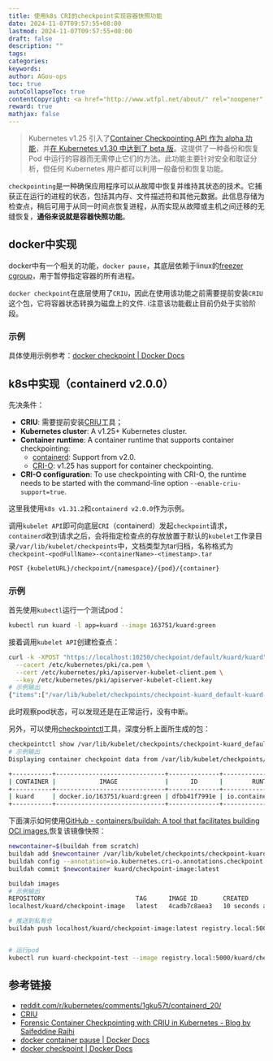 ```yaml
---
title: 使用k8s CRI的checkpoint实现容器快照功能
date: 2024-11-07T09:57:55+08:00
lastmod: 2024-11-07T09:57:55+08:00
draft: false
description: ""
tags: 
categories: 
keywords: 
author: AGou-ops
toc: true
autoCollapseToc: true
contentCopyright: <a href="http://www.wtfpl.net/about/" rel="noopener" target="_blank">WTFPL v2</a>
reward: true
mathjax: false
---
```

> Kubernetes v1.25 引入了[Container Checkpointing API 作为 alpha 功能](https://kubernetes.io/docs/reference/node/kubelet-checkpoint-api/)，并[在 Kubernetes v1.30 中达到了 beta 版](https://kubernetes.io/docs/reference/node/kubelet-checkpoint-api/)。这提供了一种备份和恢复 Pod 中运行的容器而无需停止它们的方法。此功能主要针对安全和取证分析，但任何 Kubernetes 用户都可以利用一般备份和恢复功能。

`checkpointing`是一种确保应用程序可以从故障中恢复并维持其状态的技术。它捕获正在运行的进程的状态，包括其内存、文件描述符和其他元数据。此信息存储为检查点，稍后可用于从同一时间点恢复进程，从而实现从故障或主机之间迁移的无缝恢复，**通俗来说就是容器快照功能**。
<!--more-->
## docker中实现
docker中有一个相关的功能，`docker pause`，其底层依赖于linux的[freezer cgroup](https://www.kernel.org/doc/Documentation/cgroup-v1/freezer-subsystem.txt)，用于暂停指定容器的所有进程。

`docker checkpoint`在底层使用了`CRIU`，因此在使用该功能之前需要提前安装`CRIU`这个包，它将容器状态转换为磁盘上的文件.
ℹ️注意该功能截止目前仍处于实验阶段。
### 示例
具体使用示例参考：[docker checkpoint | Docker Docs](https://docs.docker.com/reference/cli/docker/checkpoint/)
## k8s中实现（containerd v2.0.0）
先决条件：
- **CRIU**: 需要提前安装[CRIU](https://criu.org/Main_Page)工具；
- **Kubernetes cluster**: A v1.25+ Kubernetes cluster.  
- **Container runtime**: A container runtime that supports container checkpointing:  
    - [containerd](https://containerd.io/): Support from v2.0.  
    - [CRI-O](https://cri-o.io/): v1.25 has support for container checkpointing.  
- **CRI-O configuration**: To use checkpointing with CRI-O, the runtime needs to be started with the command-line option `--enable-criu-support=true`. 

这里我使用`k8s v1.31.2`和`containerd v2.0.0`作为示例。

调用`kubelet API`即可向底层`CRI`（containerd）发起`checkpoint`请求，`containerd`收到请求之后，会将指定检查点的存放放置于默认的`kubelet`工作录目录`/var/lib/kubelet/checkpoints`中，文档类型为tar归档，名称格式为`checkpoint-<podFullName>-<containerName>-<timestamp>.tar`
```bash
POST {kubeletURL}/checkpoint/{namespace}/{pod}/{container}
```
### 示例
首先使用`kubectl`运行一个测试pod：
```bash
kubectl run kuard -l app=kuard --image 163751/kuard:green
```
接着调用`kubelet API`创建检查点：
```bash
curl -k -XPOST "https://localhost:10250/checkpoint/default/kuard/kuard" \
  --cacert /etc/kubernetes/pki/ca.pem \
  --cert /etc/kubernetes/pki/apiserver-kubelet-client.pem \
  --key /etc/kubernetes/pki/apiserver-kubelet-client.key
# 示例输出
{"items":["/var/lib/kubelet/checkpoints/checkpoint-kuard_default-kuard-2024-11-07T11:14:12+08:00.tar"]}
```
此时观察pod状态，可以发现还是在正常运行，没有中断。

另外，可以使用[checkpointctl](https://github.com/checkpoint-restore/checkpointctl)工具，深度分析上面所生成的包：
```bash
checkpointctl show /var/lib/kubelet/checkpoints/checkpoint-kuard_default-kuard-2024-11-07T11:14:12+08:00.tar
# 示例输出
Displaying container checkpoint data from /var/lib/kubelet/checkpoints/checkpoint-kuard_default-kuard-2024-11-07T11:14:12+08:00.tar

+-----------+------------------------------+--------------+-----------------------+----------------------+------------+------------+-------------------+
| CONTAINER |            IMAGE             |      ID      |        RUNTIME        |       CREATED        |   ENGINE   | CHKPT SIZE | ROOT FS DIFF SIZE |
+-----------+------------------------------+--------------+-----------------------+----------------------+------------+------------+-------------------+
| kuard     | docker.io/163751/kuard:green | dfbb41f7991e | io.containerd.runc.v2 | 2024-11-07T01:59:26Z | containerd | 1.4 MiB    | 202 B             |
+-----------+------------------------------+--------------+-----------------------+----------------------+------------+------------+-------------------+
```
下面演示如何使用[GitHub - containers/buildah: A tool that facilitates building OCI images.](https://github.com/containers/buildah)恢复该镜像快照：
```bash
newcontainer=$(buildah from scratch)
buildah add $newcontainer /var/lib/kubelet/checkpoints/checkpoint-kuard_default-kuard-2024-11-07T11:14:12+08:00.tar /
buildah config --annotation=io.kubernetes.cri-o.annotations.checkpoint.name=kuard $newcontainer
buildah commit $newcontainer kuard/checkpoint-image:latest

buildah images
# 示例输出
REPOSITORY                         TAG      IMAGE ID       CREATED          SIZE
localhost/kuard/checkpoint-image   latest   4cadb7c8aea3   10 seconds ago   1.47 MB

# 推送到私有仓
buildah push localhost/kuard/checkpoint-image:latest registry.local:5000/kuard/checkpoint-image:latest


# 运行pod
kubectl run kuard-checkpoint-test --image registry.local:5000/kuard/checkpoint-image:latest
```
## 参考链接
- [reddit.com/r/kubernetes/comments/1gku57t/containerd\_20/](https://www.reddit.com/r/kubernetes/comments/1gku57t/containerd_20/)
- [CRIU](https://criu.org/Main_Page)
- [Forensic Container Checkpointing with CRIU in Kubernetes - Blog by Saifeddine Rajhi](https://seifrajhi.github.io/blog/k8s-criu-container-checkpointing/)
- [docker container pause | Docker Docs](https://docs.docker.com/reference/cli/docker/container/pause/)
- [docker checkpoint | Docker Docs](https://docs.docker.com/reference/cli/docker/checkpoint/)